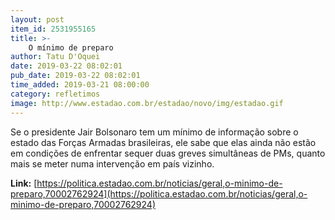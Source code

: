 ```yaml
---
layout: post
item_id: 2531955165
title: >-
    O mínimo de preparo
author: Tatu D'Oquei
date: 2019-03-22 08:02:01
pub_date: 2019-03-22 08:02:01
time_added: 2019-03-21 08:00:00
category: refletimos
image: http://www.estadao.com.br/estadao/novo/img/estadao.gif
---
```


Se o presidente Jair Bolsonaro tem um mínimo de informação sobre o estado das Forças Armadas brasileiras, ele sabe que elas ainda não estão em condições de enfrentar sequer duas greves simultâneas de PMs, quanto mais se meter numa intervenção em país vizinho.

**Link:** [https://politica.estadao.com.br/noticias/geral,o-minimo-de-preparo,70002762924](https://politica.estadao.com.br/noticias/geral,o-minimo-de-preparo,70002762924)

